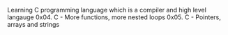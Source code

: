 Learning C programming language which is a compiler and high level langauge
0x04. C - More functions, more nested loops
0x05. C - Pointers, arrays and strings
